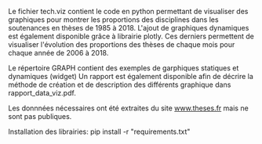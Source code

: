 Le fichier tech.viz contient le code en python permettant de visualiser des graphiques pour montrer les proportions des disciplines dans les soutenances en thèses de 1985 à 2018.
L'ajout de graphiques dynamiques est également disponible grâce à librairie plotly. Ces derniers permettent de visualiser l'évolution des proportions des thèses de chaque mois pour chaque année de 2006 à 2018.

Le répertoire GRAPH contient des exemples de garphiques statiques et dynamiques (widget) 
Un rapport est également disponible afin de décrire la méthode de création et de description des différents graphique dans rapport_data_viz.pdf.

Les donnnées nécessaires ont été extraites du site www.theses.fr mais ne sont pas publiques.


Installation des librairies:
pip install -r "requirements.txt"

  
